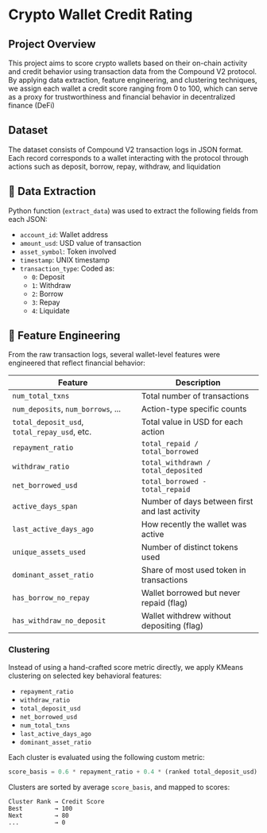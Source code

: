 # Crypto Wallet Credit Rating

## Project Overview

This project aims to score crypto wallets based on their on-chain activity and credit behavior using transaction data from the Compound V2 protocol. By applying data extraction, feature engineering, and clustering techniques, we assign each wallet a credit score ranging from 0 to 100, which can serve as a proxy for trustworthiness and financial behavior in decentralized finance (DeFi)

## Dataset

The dataset consists of Compound V2 transaction logs in JSON format. Each record corresponds to a wallet interacting with the protocol through actions such as deposit, borrow, repay, withdraw, and liquidation

## 🔧 Data Extraction

Python function (`extract_data`) was used to extract the following fields from each JSON:
- `account_id`: Wallet address
- `amount_usd`: USD value of transaction
- `asset_symbol`: Token involved
- `timestamp`: UNIX timestamp
- `transaction_type`: Coded as:
  - `0`: Deposit
  - `1`: Withdraw
  - `2`: Borrow
  - `3`: Repay
  - `4`: Liquidate

## 🧠 Feature Engineering

From the raw transaction logs, several wallet-level features were engineered that reflect financial behavior:

| Feature | Description |
|--------|-------------|
| `num_total_txns` | Total number of transactions |
| `num_deposits`, `num_borrows`, ... | Action-type specific counts |
| `total_deposit_usd`, `total_repay_usd`, etc. | Total value in USD for each action |
| `repayment_ratio` | `total_repaid / total_borrowed` |
| `withdraw_ratio` | `total_withdrawn / total_deposited` |
| `net_borrowed_usd` | `total_borrowed - total_repaid` |
| `active_days_span` | Number of days between first and last activity |
| `last_active_days_ago` | How recently the wallet was active |
| `unique_assets_used` | Number of distinct tokens used |
| `dominant_asset_ratio` | Share of most used token in transactions |
| `has_borrow_no_repay` | Wallet borrowed but never repaid (flag) |
| `has_withdraw_no_deposit` | Wallet withdrew without depositing (flag) |

### Clustering

Instead of using a hand-crafted score metric directly, we apply KMeans clustering on selected key behavioral features:

- `repayment_ratio`
- `withdraw_ratio`
- `total_deposit_usd`
- `net_borrowed_usd`
- `num_total_txns`
- `last_active_days_ago`
- `dominant_asset_ratio`

Each cluster is evaluated using the following custom metric:

```python
score_basis = 0.6 * repayment_ratio + 0.4 * (ranked total_deposit_usd)
```

Clusters are sorted by average `score_basis`, and mapped to scores:

```
Cluster Rank → Credit Score
Best         → 100  
Next         → 80  
...          → 0